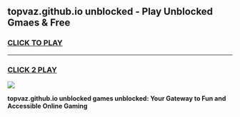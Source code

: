 
## topvaz.github.io unblocked - Play Unblocked Gmaes & Free
<h3>
<a href="https://news.freeplayer.one?title=topvaz.github.io_unblocked&ref=23F">CLICK TO PLAY</a></h3>
<hr>

<h3>
<a href="https://news.freeplayer.one?title=topvaz.github.io_unblocked&ref=23F">CLICK 2 PLAY</a>
  
</h3>

<a href="https://news.freeplayer.one?title=topvaz.github.io_unblocked&ref=23F/"><img src="https://clearcache.store/games.png"></a>


**topvaz.github.io unblocked games unblocked: Your Gateway to Fun and Accessible Online Gaming**
